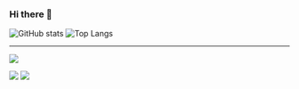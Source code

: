 ### Hi there 👋

![GitHub stats](https://github-readme-stats.vercel.app/api?username=hiro0218&count_private=true&show_icons=true) ![Top Langs](https://github-readme-stats.vercel.app/api/top-langs/?username=hiro0218&layout=compact)

---

![](http://github-profile-summary-cards.vercel.app/api/cards/profile-details?username=hiro0218&theme=github)

![](http://github-profile-summary-cards.vercel.app/api/cards/stats?username=hiro0218&theme=github)  ![](http://github-profile-summary-cards.vercel.app/api/cards/productive-time?username=hiro0218&theme=github&utcOffset=+9)



<!--
**hiro0218/hiro0218** is a ✨ _special_ ✨ repository because its `README.md` (this file) appears on your GitHub profile.

Here are some ideas to get you started:

- 🔭 I’m currently working on ...
- 🌱 I’m currently learning ...
- 👯 I’m looking to collaborate on ...
- 🤔 I’m looking for help with ...
- 💬 Ask me about ...
- 📫 How to reach me: ...
- 😄 Pronouns: ...
- ⚡ Fun fact: ...
-->
